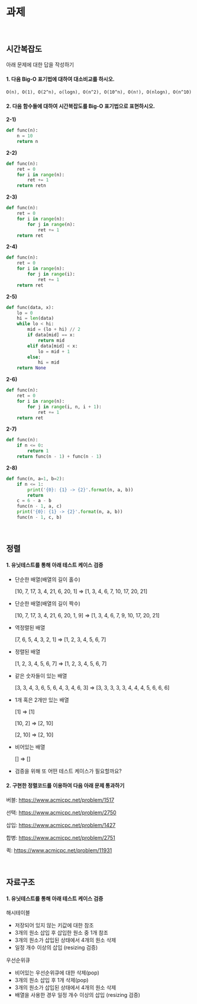 # 과제

<br>

## 시간복잡도 

아래 문제에 대한 답을 작성하기

#### 1. 다음 Big-O 표기법에 대하여 대소비교를 하시오. 

```
O(n), O(1), O(2^n), o(logn), O(n^2), O(10^n), O(n!), O(nlogn), O(n^10)
```

#### 2. 다음 함수들에 대하여 시간복잡도를 Big-O 표기법으로 표현하시오.

**2-1)**

```python
def func(n):
    n = 10
    return n
```

**2-2)**

```python
def func(n):
    ret = 0
    for i in range(n):
        ret += 1
    return retn
```

**2-3)**

```python
def func(n):
    ret = 0
    for i in range(n):
        for j in range(n):
            ret += 1
    return ret
```

**2-4)**

```python
def func(n):
    ret = 0
    for i in range(n):
        for j in range(i):
            ret += 1
    return ret
```

**2-5)**

```python
def func(data, x):
    lo = 0
    hi = len(data)
    while lo < hi:
        mid = (lo + hi) // 2
        if data[mid] == x:
            return mid
        elif data[mid] < x:
            lo = mid + 1
        else:
            hi = mid
    return None
```

**2-6)**

```python
def func(n):
    ret = 0
    for i in range(n):
        for j in range(i, n, i + 1):
            ret += 1
    return ret
```

**2-7)**

```python
def func(n):
    if n <= 0:
        return 1
    return func(n - 1) + func(n - 1)
```

**2-8)**

```python
def func(n, a=1, b=2):
    if n <= 1:
        print('{0}: {1} -> {2}'.format(n, a, b))
        return
    c = 6 - a - b
    func(n - 1, a, c)
    print('{0}: {1} -> {2}'.format(n, a, b))
    func(n - 1, c, b)
```

<br>

## 정렬

#### 1. 유닛테스트를 통해 아래 테스트 케이스 검증

- 단순한 배열(배열의 길이 홀수)

  [10, 7, 17, 3, 4, 21, 6, 20, 1] => [1, 3, 4, 6, 7, 10, 17, 20, 21]

- 단순한 배열(배열의 길이 짝수)

  [10, 7, 17, 3, 4, 21, 6, 20, 1, 9] => [1, 3, 4, 6, 7, 9, 10, 17, 20, 21]

- 역정렬된 배열

  [7, 6, 5, 4, 3, 2, 1] => [1, 2, 3, 4, 5, 6, 7]

- 정렬된 배열

  [1, 2, 3, 4, 5, 6, 7] => [1, 2, 3, 4, 5, 6, 7]

- 같은 숫자들이 있는 배열

  [3, 3, 4, 3, 6, 5, 6, 4, 3, 4, 6, 3] => [3, 3, 3, 3, 3, 4, 4, 4, 5, 6, 6, 6]

- 1개 혹은 2개만 있는 배열

  [1] => [1]

  [10, 2] => [2, 10]

  [2, 10] => [2, 10]

- 비어있는 배열
  
  [] => []

- 검증을 위해 또 어떤 테스트 케이스가 필요할까요?

#### 2. 구현한 정렬코드를 이용하여 다음 아래 문제 통과하기

  버블: https://www.acmicpc.net/problem/1517 
  
  선택: https://www.acmicpc.net/problem/2750

  삽입: https://www.acmicpc.net/problem/1427

  합병: https://www.acmicpc.net/problem/2751

  퀵: https://www.acmicpc.net/problem/11931

<br>

## 자료구조

#### 1. 유닛테스트를 통해 아래 테스트 케이스 검증

해시테이블

- 저장되어 있지 않는 키값에 대한 참조
- 3개의 원소 삽입 후 삽입한 원소 중 1개 참조
- 3개의 원소가 삽입된 상태에서 4개의 원소 삭제
- 일정 개수 이상의 삽입 (resizing 검증)

우선순위큐

- 비어있는 우선순위큐에 대한 삭제(pop)
- 3개의 원소 삽입 후 1개 삭제(pop)
- 3개의 원소가 삽입된 상태에서 4개의 원소 삭제
- 배열을 사용한 경우 일정 개수 이상의 삽입 (resizing 검증)
